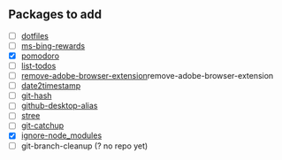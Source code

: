 ## Packages to add

- [ ] [dotfiles](https://github.com/blakek/dotfiles)
- [ ] [ms-bing-rewards](https://github.com/blakek/ms-bing-rewards)
- [x] [pomodoro](https://github.com/blakek/pomodoro)
- [ ] [list-todos](https://github.com/blakek/list-todos)
- [ ] [remove-adobe-browser-extension](https://github.com/blakek/)remove-adobe-browser-extension
- [ ] [date2timestamp](https://github.com/blakek/date2timestamp)
- [ ] [git-hash](https://github.com/blakek/git-hash)
- [ ] [github-desktop-alias](https://github.com/blakek/github-desktop-alias)
- [ ] [stree](https://github.com/blakek/stree)
- [ ] [git-catchup](https://github.com/blakek/git-catchup)
- [x] [ignore-node_modules](https://github.com/blakek/ignore-node_modules)
- [ ] git-branch-cleanup (? no repo yet)
